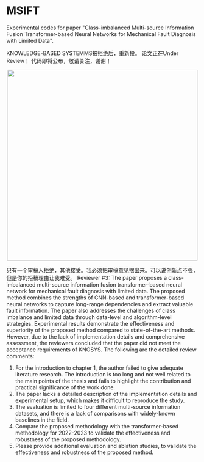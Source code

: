 # MSIFT
Experimental codes for paper "Class-imbalanced Multi-source Information Fusion Transformer-based Neural Networks for Mechanical Fault Diagnosis with Limited Data".

KNOWLEDGE-BASED SYSTEMMS被拒绝后，重新投。
论文正在Under Review！
代码即将公布，敬请关注，谢谢！


<div align=center>
<img src="https://github.com/Polimi-YuYue/MSIFT/blob/main/Framework.jpg" width="500px">
</div>

只有一个审稿人拒绝，其他接受。我必须把审稿意见摆出来。可以说创新点不强，但是你的拒稿理由让我难受。
Reviewer #3: The paper proposes a class-imbalanced multi-source information fusion transformer-based neural network for mechanical fault diagnosis with limited data. The proposed method combines the strengths of CNN-based and transformer-based neural networks to capture long-range dependencies and extract valuable fault information. The paper also addresses the challenges of class imbalance and limited data through data-level and algorithm-level strategies. Experimental results demonstrate the effectiveness and superiority of the proposed method compared to state-of-the-art methods. However, due to the lack of implementation details and comprehensive assessment, the reviewers concluded that the paper did not meet the acceptance requirements of KNOSYS. The following are the detailed review comments:
1. For the introduction to chapter 1, the author failed to give adequate literature research. The introduction is too long and not well related to the main points of the thesis and fails to highlight the contribution and practical significance of the work done.
2. The paper lacks a detailed description of the implementation details and experimental setup, which makes it difficult to reproduce the study.
3. The evaluation is limited to four different multi-source information datasets, and there is a lack of comparisons with widely-known baselines in the field.
4. Compare the proposed methodology with the transformer-based methodology for 2022-2023 to validate the effectiveness and robustness of the proposed methodology.
5. Please provide additional evaluation and ablation studies, to validate the effectiveness and robustness of the proposed method.

